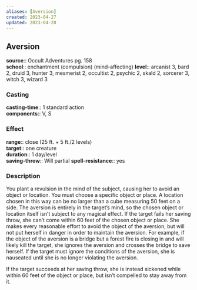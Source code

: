 ```yaml
---
aliases: [Aversion]
created: 2023-04-27
updated: 2023-04-28
---
```


## Aversion

**source**:: Occult Adventures pg. 158  
**school**:: enchantment (compulsion) (mind-affecting)
**level**:: arcanist 3, bard 2, druid 3, hunter 3, mesmerist 2, occultist 2, psychic 2, skald 2, sorcerer 3, witch 3, wizard 3

### Casting

**casting-time**:: 1 standard action  
**components**:: V, S

### Effect

**range**:: close (25 ft. + 5 ft./2 levels)  
**target**:: one creature  
**duration**:: 1 day/level  
**saving-throw**:: Will partial
**spell-resistance**:: yes

### Description

You plant a revulsion in the mind of the subject, causing her to avoid an object or location. You must choose a specific object or place. A location chosen in this way can be no larger than a cube measuring 50 feet on a side. The aversion is entirely in the target’s mind, so the chosen object or location itself isn’t subject to any magical effect. If the target fails her saving throw, she can’t come within 60 feet of the chosen object or place. She makes every reasonable effort to avoid the object of the aversion, but will not put herself in danger in order to maintain the aversion. For example, if the object of the aversion is a bridge but a forest fire is closing in and will likely kill the target, she ignores the aversion and crosses the bridge to save herself. If the target must ignore the conditions of the aversion, she is nauseated until she is no longer violating the aversion.  
  
If the target succeeds at her saving throw, she is instead sickened while within 60 feet of the object or place, but isn’t compelled to stay away from it.

